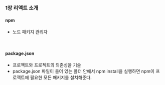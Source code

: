 ### 1장 리액트 소개

#### npm
- 노드 패키지 관리자

<br>

#### package.json
- 프로젝트와 프로젝트의 의존성을 기술
- package.json 파일이 들어 있는 폴더 안에서 npm install을 실행하면 npm이 프로젝트에 필요한 모든 패키지를 설치해준다.